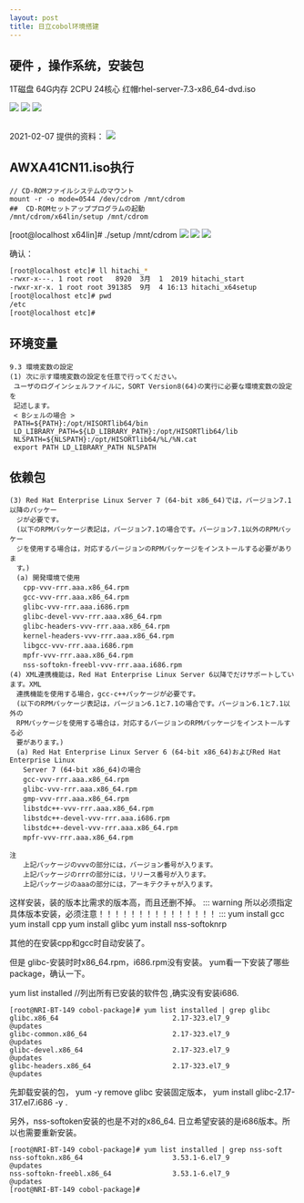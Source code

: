 ```yaml
---
layout: post
title: 日立cobol环境搭建
---
```


## 硬件 ，操作系统，安装包
1T磁盘
64G内存
2CPU 24核心
红帽rhel-server-7.3-x86_64-dvd.iso

![](/docs/images/2021-02-07-13-51-34.png)
![](/docs/images/2021-02-07-13-51-52.png)
![](/docs/images/2021-02-07-14-39-12.png)

## 
2021-02-07 提供的资料：
![](/docs/images/2021-02-07-16-51-44.png)

## AWXA41CN11.iso执行
```
// CD-ROMファイルシステムのマウント
mount -r -o mode=0544 /dev/cdrom /mnt/cdrom
##  CD-ROMセットアッププログラムの起動
/mnt/cdrom/x64lin/setup /mnt/cdrom
```

[root@localhost x64lin]# ./setup /mnt/cdrom
![](/docs/images/2021-02-08-17-52-57.png)
![](/docs/images/2021-02-08-17-54-46.png)
![](/docs/images/2021-02-08-17-53-26.png)


确认：
```bash
[root@localhost etc]# ll hitachi_*
-rwxr-x---. 1 root root   8920  3月  1  2019 hitachi_start
-rwxr-xr-x. 1 root root 391385  9月  4 16:13 hitachi_x64setup
[root@localhost etc]# pwd
/etc
[root@localhost etc]#
```


## 环境变量

```
9.3 環境変数の設定
(1) 次に示す環境変数の設定を任意で行ってください。
 ユーザのログインシェルファイルに，SORT Version8(64)の実行に必要な環境変数の設定を
 記述します。
 < Bシェルの場合 >
 PATH=${PATH}:/opt/HISORTlib64/bin
 LD_LIBRARY_PATH=${LD_LIBRARY_PATH}:/opt/HISORTlib64/lib
 NLSPATH=${NLSPATH}:/opt/HISORTlib64/%L/%N.cat
 export PATH LD_LIBRARY_PATH NLSPATH 
 ```

 ## 依赖包

 ```
 (3) Red Hat Enterprise Linux Server 7 (64-bit x86_64)では，バージョン7.1以降のパッケー
　ジが必要です。
　(以下のRPMパッケージ表記は，バージョン7.1の場合です。バージョン7.1以外のRPMパッケー
　ジを使用する場合は，対応するバージョンのRPMパッケージをインストールする必要がありま
　す。)
　(a) 開発環境で使用
　　cpp-vvv-rrr.aaa.x86_64.rpm
　　gcc-vvv-rrr.aaa.x86_64.rpm
　　glibc-vvv-rrr.aaa.i686.rpm
　　glibc-devel-vvv-rrr.aaa.x86_64.rpm
　　glibc-headers-vvv-rrr.aaa.x86_64.rpm
　　kernel-headers-vvv-rrr.aaa.x86_64.rpm
　　libgcc-vvv-rrr.aaa.i686.rpm
　　mpfr-vvv-rrr.aaa.x86_64.rpm
　　nss-softokn-freebl-vvv-rrr.aaa.i686.rpm
(4) XML連携機能は，Red Hat Enterprise Linux Server 6以降でだけサポートしています。XML
　連携機能を使用する場合，gcc-c++パッケージが必要です。
　(以下のRPMパッケージ表記は，バージョン6.1と7.1の場合です。バージョン6.1と7.1以外の
　RPMパッケージを使用する場合は，対応するバージョンのRPMパッケージをインストールする必
　要があります。)
　(a) Red Hat Enterprise Linux Server 6 (64-bit x86_64)およびRed Hat Enterprise Linux
　　Server 7 (64-bit x86_64)の場合
　　gcc-vvv-rrr.aaa.x86_64.rpm
　　glibc-vvv-rrr.aaa.x86_64.rpm
　　gmp-vvv-rrr.aaa.x86_64.rpm
　　libstdc++-vvv-rrr.aaa.x86_64.rpm
　　libstdc++-devel-vvv-rrr.aaa.i686.rpm
　　libstdc++-devel-vvv-rrr.aaa.x86_64.rpm
　　mpfr-vvv-rrr.aaa.x86_64.rpm

注
　　上記パッケージのvvvの部分には，バージョン番号が入ります。
　　上記パッケージのrrrの部分には，リリース番号が入ります。
　　上記パッケージのaaaの部分には，アーキテクチャが入ります。

```

这样安装，装的版本比需求的版本高，而且还删不掉。
::: warning
所以必须指定具体版本安装，必须注意！！！！！！！！！！！！！！！
:::
yum install gcc
yum install cpp
yum install glibc
yum install nss-softoknrp

其他的在安装cpp和gcc时自动安装了。

但是 glibc-安装时时x86_64.rpm，i686.rpm没有安装。
yum看一下安装了哪些package，确认一下。

yum list installed //列出所有已安装的软件包 ,确实没有安装i686.
```
[root@NRI-BT-149 cobol-package]# yum list installed | grep glibc
glibc.x86_64                            2.17-323.el7_9             @updates
glibc-common.x86_64                     2.17-323.el7_9             @updates
glibc-devel.x86_64                      2.17-323.el7_9             @updates
glibc-headers.x86_64                    2.17-323.el7_9             @updates
```
先卸载安装的包， yum -y remove glibc 
安装固定版本， yum install glibc-2.17-317.el7.i686 -y .

另外，nss-softoken安装的也是不对的x86_64. 日立希望安装的是i686版本。所以也需要重新安装。
```
[root@NRI-BT-149 cobol-package]# yum list installed | grep nss-soft
nss-softokn.x86_64                      3.53.1-6.el7_9             @updates
nss-softokn-freebl.x86_64               3.53.1-6.el7_9             @updates
[root@NRI-BT-149 cobol-package]#
```



